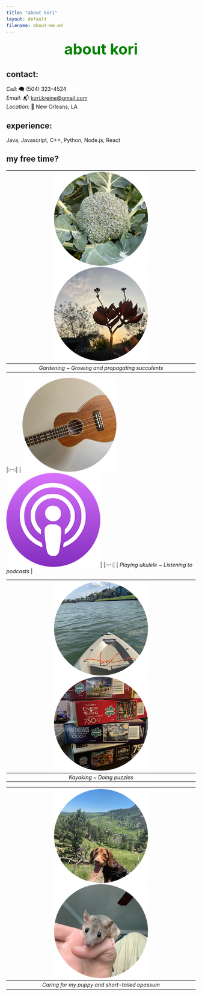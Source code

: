 ```yaml
---
title: "about kori"
layout: default
filename: about-me.md
---
```


<div align="center" style="color:green; font-size:40px;">
    <strong>about kori</strong>
</div>

## contact:

_Cell:_ 🗨️ (504) 323-4524‬  
_Email:_ 📬 kori.kreine@gmail.com  
_Location:_ 🏡 New Orleans, LA

## experience:
Java, Javascript, C++, Python, Node.js, React

## my free time?
<!---
<img src="/assets/images/circle-broc.png" alt="broccoli">
<img src="/assets/images/circle-andy.png" alt="andy">
<img src="/assets/images/circle-kalanchoe.png" alt="kalanchoe">
<img src="/assets/images/circle-uke.png" alt="uke">
<img src="/assets/images/circle-tomato.png" alt="tomato">
<img src="/assets/images/circle-kayak.png" alt="kayak">
<img src="/assets/images/circle-puzzles.png" alt="puzzles">
--->

| ![circle-broc.png](/assets/images/circle-broc.png) ![circle-kalanchoe.png](/assets/images/circle-kalanchoe.png)| 
|:--:| 
| *Gardening ~ Growing and propagating succulents* |

|:--:| 
| ![circle-uke.png](/assets/images/circle-uke.png) ![circle-podcast.png](/assets/images/circle-podcast.png)| 
|:--:| 
| *Playing ukulele ~ Listening to podcasts* |

<!---
| ![circle-podcast.png](/assets/images/circle-podcast.png) | 
|:--:| 
| *Listening to podcasts* |
--->

| ![circle-kayak.png](/assets/images/circle-kayak.png) ![circle-puzzles.png](/assets/images/circle-puzzles.png)| 
|:--:| 
| *Kayaking ~ Doing puzzles* |

| ![circle-andy.png](/assets/images/circle-andy.png) ![circle-bert.png](/assets/images/circle-bert.png)| 
|:--:| 
| *Caring for my puppy and short-tailed opossum* |

<!---
| ![circle-puzzles.png](/assets/images/circle-puzzles.png) | 
|:--:| 
| *Doing puzzles* |
--->

<!---
| ![circle-andy.png](/assets/images/circle-andy.png) | 
|:--:| 
| *Caring for my puppy* |
--->
